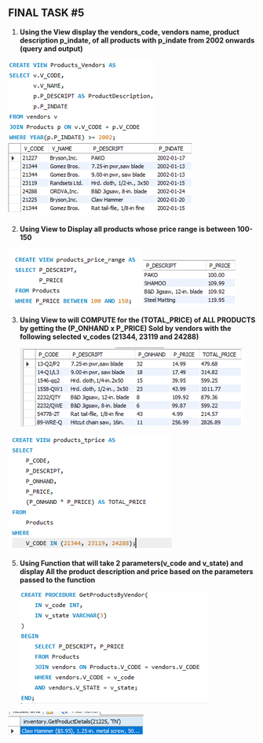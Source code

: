 ## FINAL TASK #5
1. **Using the View display the vendors_code, vendors name, product description p_indate, of all products with p_indate from 2002 onwards (query and output)**
   
  <IMG SRC ="https://github.com/EDILBERTOGEMINIANO/edilberto/blob/main/FINAL%20TASK%205/Finals%20Lab%20Task%20No.5/1Q.png">
  <IMG SRC ="https://github.com/EDILBERTOGEMINIANO/edilberto/blob/main/FINAL%20TASK%205/Finals%20Lab%20Task%20No.5/1O.png">


2. **Using View to Display all products whose price range is between 100-150**
 
  <IMG SRC ="https://github.com/EDILBERTOGEMINIANO/edilberto/blob/main/FINAL%20TASK%205/Finals%20Lab%20Task%20No.5/2Q.png">
  <IMG SRC ="https://github.com/EDILBERTOGEMINIANO/edilberto/blob/main/FINAL%20TASK%205/Finals%20Lab%20Task%20No.5/2O.png">

3. **Using View to  will COMPUTE for the (TOTAL_PRICE) of ALL PRODUCTS by getting the (P_ONHAND x P_PRICE) Sold by vendors with the following selected v_codes (21344, 23119 and 24288)**

   <IMG SRC ="https://github.com/EDILBERTOGEMINIANO/edilberto/blob/main/FINAL%20TASK%205/Finals%20Lab%20Task%20No.5/3Q.png">
  <IMG SRC ="https://github.com/EDILBERTOGEMINIANO/edilberto/blob/main/FINAL%20TASK%205/Finals%20Lab%20Task%20No.5/3O.png">

5. **Using Function that will take 2 parameters(v_code and v_state) and display All the product description and price based on the parameters passed to the function**

    <IMG SRC ="https://github.com/EDILBERTOGEMINIANO/edilberto/blob/main/FINAL%20TASK%205/Finals%20Lab%20Task%20No.5/5Q.png">
  <IMG SRC ="https://github.com/EDILBERTOGEMINIANO/edilberto/blob/main/FINAL%20TASK%205/Finals%20Lab%20Task%20No.5/5O.png">
